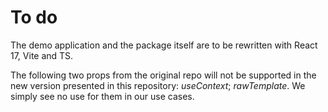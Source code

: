 # To do

The demo application and the package itself are to be rewritten with React 17, Vite and TS.

The following two props from the original repo will not be supported in the new version presented in this repository: *useContext*; *rawTemplate*. We simply see no use for them in our use cases.
